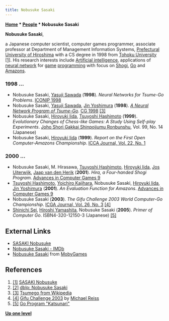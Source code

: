 ```yaml
---
title: Nobusuke Sasaki
---
```

**[Home](Home "Home") \* [People](People "People") \* Nobusuke Sasaki**


**Nobusuke Sasaki**,  

a Japanese computer scientist, computer games programmer, associate professor at Department of Management Information Systems, [Prefectural University of Hiroshima](https://en.wikipedia.org/wiki/Prefectural_University_of_Hiroshima) with a CS degree in 1998 from [Tohoku University](https://en.wikipedia.org/wiki/Tohoku_University) <a id="cite-note-1" href="#cite-ref-1">[1]</a>. His research interests include [Artificial intelligence](Artificial_Intelligence "Artificial Intelligence"), applications of [neural network](Neural_Networks "Neural Networks") for [game](Games "Games") [programming](Programming "Programming") with focus on [Shogi](Shogi "Shogi"), [Go](Go "Go") and [Amazons](Amazons "Amazons"). 



### 1998 ...


* Nobusuke Sasaki, [Yasuji Sawada](index.php?title=Yasuji_Sawada&action=edit&redlink=1 "Yasuji Sawada (page does not exist)") (**1998**). *Neural Networks for Tsume-Go Problems*. [ICONIP 1998](https://dblp.uni-trier.de/db/conf/iconip/iconip1998.html)
* Nobusuke Sasaki, [Yasuji Sawada](index.php?title=Yasuji_Sawada&action=edit&redlink=1 "Yasuji Sawada (page does not exist)"), [Jin Yoshimura](Jin_Yoshimura "Jin Yoshimura") (**1998**). *[A Neural Network Program of Tsume-Go](http://link.springer.com/chapter/10.1007%2F3-540-48957-6_10)*. [CG 1998](CG_1998 "CG 1998") <a id="cite-note-3" href="#cite-ref-3">[3]</a>
* Nobusuke Sasaki, [Hiroyuki Iida](Hiroyuki_Iida "Hiroyuki Iida"), [Tsuyoshi Hashimoto](Tsuyoshi_Hashimoto "Tsuyoshi Hashimoto") (**1999**). *Evolutionary Changes of Chess-like Games: A Study Using Self-play Experiments*. [Joho Shori Gakkai Shinpojiumu Ronbunshu](http://sciencelinks.jp/j-east/journal/J/Y0978B/2005.php), Vol. 99, No. 14 (Japanese)
* Nobusuke Sasaki, [Hiroyuki Iida](Hiroyuki_Iida "Hiroyuki Iida") (**1999**). *Report on the First Open Computer-Amazons Championship*. [ICCA Journal, Vol. 22, No. 1](ICGA_Journal#22_1 "ICGA Journal")


### 2000 ...


* Nobusuke Sasaki, M. Hirasawa, [Tsuyoshi Hashimoto](Tsuyoshi_Hashimoto "Tsuyoshi Hashimoto"), [Hiroyuki Iida](Hiroyuki_Iida "Hiroyuki Iida"), [Jos Uiterwijk](Jos_Uiterwijk "Jos Uiterwijk"), [Jaap van den Herik](Jaap_van_den_Herik "Jaap van den Herik") (**2001**). *Hira, a Four-handed Shogi Program.* [Advances in Computer Games 9](Advances_in_Computer_Games_9 "Advances in Computer Games 9")
* [Tsuyoshi Hashimoto](Tsuyoshi_Hashimoto "Tsuyoshi Hashimoto"), [Yoichiro Kajihara](Yoichiro_Kajihara "Yoichiro Kajihara"), Nobusuke Sasaki, [Hiroyuki Iida](Hiroyuki_Iida "Hiroyuki Iida"), [Jin Yoshimura](Jin_Yoshimura "Jin Yoshimura") (**2001**). *An Evaluation Function for Amazons*. [Advances in Computer Games 9](Advances_in_Computer_Games_9 "Advances in Computer Games 9")
* Nobusuke Sasaki (**2003**). *The Gifu Challenge 2003 World Computer-Go Championship*. [ICGA Journal, Vol. 26, No. 3](ICGA_Journal#26_3 "ICGA Journal") <a id="cite-note-4" href="#cite-ref-4">[4]</a>
* [Shinichi Sei](index.php?title=Shinichi_Sei&action=edit&redlink=1 "Shinichi Sei (page does not exist)"), [Hiroshi Yamashita](Hiroshi_Yamashita "Hiroshi Yamashita"), Nobusuke Sasaki (**2005**). *Primer of Computer Go*. ISBN4-320-12150-3 (Japanese) <a id="cite-note-5" href="#cite-ref-5">[5]</a>


## External Links


* [SASAKI Nobusuke](https://hiris.pu-hiroshima.ac.jp/profile/en.lCBLKQMl9usMjO1ym9Xoig==.html)
* [Nobusuke Sasaki - IMDb](http://www.imdb.com/name/nm5077290/)
* [Nobusuke Sasaki](http://www.mobygames.com/developer/sheet/view/developerId,473932/) from [MobyGames](https://en.wikipedia.org/wiki/MobyGames)


## References


1. <a id="cite-ref-1" href="#cite-note-1">[1]</a> [SASAKI Nobusuke](https://hiris.pu-hiroshima.ac.jp/profile/en.lCBLKQMl9usMjO1ym9Xoig==.html)
2. <a id="cite-ref-2" href="#cite-note-2">[2]</a> [dblp: Nobusuke Sasaki](https://dblp.uni-trier.de/pers/hd/s/Sasaki:Nobusuke.html)
3. <a id="cite-ref-3" href="#cite-note-3">[3]</a> [Tsumego from Wikipedia](https://en.wikipedia.org/wiki/Tsumego)
4. <a id="cite-ref-4" href="#cite-note-4">[4]</a> [Gifu Challenge 2003](http://www.reiss.demon.co.uk/webgo/gifu.htm) by [Michael Reiss](index.php?title=Michael_Reiss&action=edit&redlink=1 "Michael Reiss (page does not exist)")
5. <a id="cite-ref-5" href="#cite-note-5">[5]</a> [Go Program "Katsunari"](http://homepage1.nifty.com/Ike/katsunari/index_e.html)

**[Up one level](People "People")**







 
